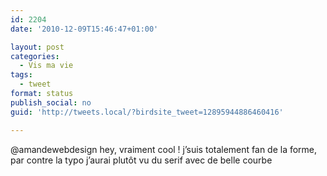 ```yaml
---
id: 2204
date: '2010-12-09T15:46:47+01:00'

layout: post
categories:
  - Vis ma vie
tags:
  - tweet
format: status
publish_social: no
guid: 'http://tweets.local/?birdsite_tweet=12895944886460416'

---
```


@amandewebdesign hey, vraiment cool ! j’suis totalement fan de la forme, par contre la typo j’aurai plutôt vu du serif avec de belle courbe